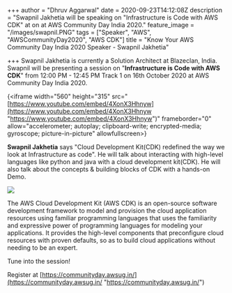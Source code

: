 +++
author = "Dhruv Aggarwal"
date = 2020-09-23T14:12:08Z
description = "Swapnil Jakhetia will be speaking on \"Infrastructure is Code with AWS CDK\" at <time> on <date> at AWS Community Day India 2020."
feature_image = "/images/swapnil.PNG"
tags = ["Speaker", "AWS", "AWSCommunityDay2020", "AWS CDK"]
title = "Know Your AWS Community Day India 2020 Speaker - Swapnil Jakhetia"

+++
Swapnil Jakhetia is currently a Solution Architect at Blazeclan, India. Swapnil will be presenting a session on "**Infrastructure is Code with AWS CDK**" from 12:00 PM - 12:45 PM Track 1 on 16th October 2020 at AWS Community Day India 2020.

{<iframe width="560" height="315" src="[https://www.youtube.com/embed/4XonX3Hhnyw](https://www.youtube.com/embed/4XonX3Hhnyw "https://www.youtube.com/embed/4XonX3Hhnyw")" frameborder="0" allow="accelerometer; autoplay; clipboard-write; encrypted-media; gyroscope; picture-in-picture" allowfullscreen></iframe>}

**Swapnil Jakhetia** says "Cloud Development Kit(CDK) redefined the way we look at Infrastructure as code". He will talk about interacting with high-level languages like python and java with a cloud development kit(CDK). He will also talk about the concepts & building blocks of CDK with a hands-on Demo.

![](/images/cdk-1.png)

The AWS Cloud Development Kit (AWS CDK) is an open-source software development framework to model and provision the cloud application resources using familiar programming languages that uses the familiarity and expressive power of programming languages for modeling your applications. It provides the high-level components that preconfigure cloud resources with proven defaults, so as to build cloud applications without needing to be an expert.

Tune into the session!

Register at [https://communityday.awsug.in/](https://communityday.awsug.in/ "https://communityday.awsug.in/")